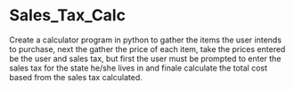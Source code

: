 # Sales_Tax_Calc
Create a calculator program in python to gather the items the           user intends to purchase, next the gather the price of each item, take the prices entered be the user and sales tax,           but first the user must be prompted to enter the sales tax for the state he/she lives in and finale calculate the total cost based from the sales tax calculated. 
